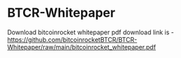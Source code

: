 # BTCR-Whitepaper
Download bitcoinrocket whitepaper pdf 
download link is - https://github.com/bitcoinrocketBTCR/BTCR-Whitepaper/raw/main/bitcoinrocket_whitepaper.pdf
